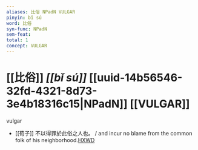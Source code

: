 ```yaml
---
aliases: 比俗 NPadN VULGAR
pinyin: bǐ sú
word: 比俗
syn-func: NPadN
sem-feat: 
total: 1
concept: VULGAR 
---
```

# [[比俗]] *[[bǐ sú]]*  [[uuid-14b56546-32fd-4321-8d73-3e4b18316c15|NPadN]] [[VULGAR]]
vulgar
 - [[荀子]] 不以得罪於此俗之人也。 / and incur no blame from the common folk of his neighborhood.[HXWD](https://hxwd.org/textview.html?location=KR3a0002_tls_002-7a.9)